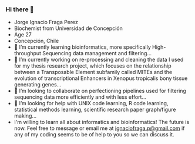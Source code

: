 ### Hi there 👋
- Jorge Ignacio Fraga Perez
- Biochemist from Universidad de Concepción
- Age 27
- Concepción, Chile
- 🌱 I’m currently learning bioinformatics, more specifically High-throughput Sequencing data management and filtering...
- 🔭 I’m currently working on re-processing and cleaning the data I used for my thesis research project, which focuses on the relationship between a Transposable Element subfamily called MITEs and the evolution of transcriptional Enhancers in Xenopus tropicalis bony tissue generating genes...
- 👯 I’m looking to collaborate on perfectioning pipelines used for filtering sequencing data more efficiently and with less effort...
- 🤔 I’m looking for help with UNIX code learning, R code learning, statistical methods learning, scientific research paper graph/figure making...
- I'm willing to learn all about informatics and bioinformatics!
The future is now.
Feel free to message or email me at ignaciofraga.p@gmail.com if any of my coding seems to be of help to you so we can discuss it.

